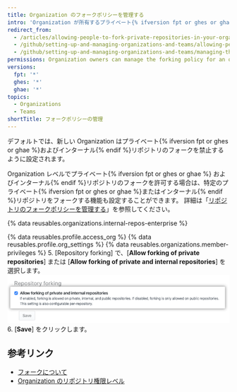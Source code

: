 ```yaml
---
title: Organization のフォークポリシーを管理する
intro: 'Organization が所有するプライベート{% ifversion fpt or ghes or ghae %}およびインターナル{% endif %}リポジトリのフォークを許可または禁止できます。'
redirect_from:
  - /articles/allowing-people-to-fork-private-repositories-in-your-organization
  - /github/setting-up-and-managing-organizations-and-teams/allowing-people-to-fork-private-repositories-in-your-organization
  - /github/setting-up-and-managing-organizations-and-teams/managing-the-forking-policy-for-your-organization
permissions: Organization owners can manage the forking policy for an organization.
versions:
  fpt: '*'
  ghes: '*'
  ghae: '*'
topics:
  - Organizations
  - Teams
shortTitle: フォークポリシーの管理
---
```


デフォルトでは、新しい Organization はプライベート{% ifversion fpt or ghes or ghae %}およびインターナル{% endif %}リポジトリのフォークを禁止するように設定されます。

Organization レベルでプライベート{% ifversion fpt or ghes or ghae %} およびインターナル{% endif %}リポジトリのフォークを許可する場合は、特定のプライベート{% ifversion fpt or ghes or ghae %}またはインターナル{% endif %}リポジトリをフォークする機能も設定することができます。 詳細は「[リポジトリのフォークポリシーを管理する](/github/administering-a-repository/managing-the-forking-policy-for-your-repository)」を参照してください。

{% data reusables.organizations.internal-repos-enterprise %}

{% data reusables.profile.access_org %}
{% data reusables.profile.org_settings %}
{% data reusables.organizations.member-privileges %}
5. [Repository forking] で、[**Allow forking of private repositories**] または [**Allow forking of private and internal repositories**] を選択します。 ![Organization でフォークを許可または禁止するチェックボックス](/assets/images/help/repository/allow-disable-forking-organization.png)
6. [**Save**] をクリックします。

## 参考リンク

- [フォークについて](/articles/about-forks)
- [Organization のリポジトリ権限レベル](/articles/repository-permission-levels-for-an-organization)
